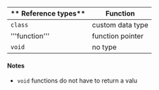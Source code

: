 ** Reference types** | **Function**
-------------------- | ------------
```class```			 | custom data type
'''function'''		 | function pointer
```void```			 | no type

#### Notes
- ```void``` functions do not have to return a valu